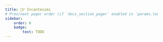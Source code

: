 ```yaml
---
title: 🧙‍♂️ Incantesimi
# Prev/next pager order (if `docs_section_pager` enabled in `params.toml`)
sidebar:
    order: 6
    badge:
        text: TODO
---
```

